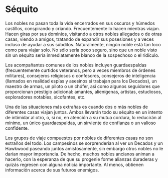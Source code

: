 # Séquito

Los nobles no pasan toda la vida encerrados en sus oscuros y húmedos castillos, conspirando y criando. Frecuentemente lo hacen mientras viajan. Hacen giras por sus dominios, visitando a otros nobles allegados o de otras casas, viendo a amigos, tratando de expandir sus posesiones y a veces incluso de ayudar a sus súbditos. Naturalmente, ningún noble está tan loco como para viajar solo. No sólo sería poco seguro, sino que un noble visto sin un séquito sería inmediatamente blanco de la sospechoso o el ridículo.

Los acompañantes comunes de los nobles incluyen guardaespaldas (frecuentemente curtidos veteranos, pero a veces miembros de órdenes militares), consejeros religiosos o confesores, consejeros de inteligencia (llamados en realidad espías y asesinos si trabajan para los Decados), un maestro de armas, un piloto o un chófer, así como algunos seguidores que proporcionan prestigio adicional: amantes, alienígenas, artistas, estudiosos, exploradores notables, sicofantes, etc.

Una de las situaciones más extrañas es cuando dos o más nobles de diferentes casas viajan juntos. Ambos llevarán todo su séquito en un intento de intimidar al otro, o, si no, en atención a su mutua cordura, lo reducirán al mínimo, un único guardaespaldas, un sirviente de confianza o un valioso confidente.

Los grupos de viaje compuestos por nobles de diferentes casas no son extraños del todo. Los campesinos se sorprenderían al ver un Decados y un Hawkwood paseando juntos amistosamente, sin embargo otros nobles no le darían mayor importancia. De hecho, muchos nobles ancianos animan a hacerlo, con la esperanza de que su progenie forme alianzas duraderas y quizás regresen con alguna noticia importante. Al menos, obtienen información acerca de sus futuros enemigos.
